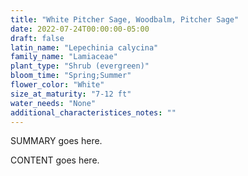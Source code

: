 ```yaml
---
title: "White Pitcher Sage, Woodbalm, Pitcher Sage"
date: 2022-07-24T00:00:00-05:00
draft: false
latin_name: "Lepechinia calycina"
family_name: "Lamiaceae"
plant_type: "Shrub (evergreen)"
bloom_time: "Spring;Summer"
flower_color: "White"
size_at_maturity: "7-12 ft"
water_needs: "None"
additional_characteristices_notes: ""
---
```


SUMMARY goes here.

<!--more-->

CONTENT goes here.